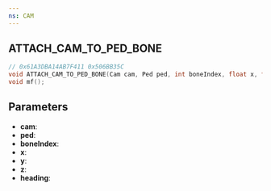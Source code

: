 ```yaml
---
ns: CAM
---
```

## ATTACH_CAM_TO_PED_BONE

```c
// 0x61A3DBA14AB7F411 0x506BB35C
void ATTACH_CAM_TO_PED_BONE(Cam cam, Ped ped, int boneIndex, float x, float y, float z, BOOL heading);
void mf();
```


## Parameters
* **cam**: 
* **ped**: 
* **boneIndex**: 
* **x**: 
* **y**: 
* **z**: 
* **heading**: 

